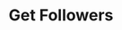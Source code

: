 ---
title: Get Followers
excerpt: >-
  List of a forum's followers. For privacy reason, only the current user will be
  included in the list (if the user follows the specified forum).


  Required scopes:

  + **read**
api:
  file: lolzteam-public-api-forum.json
  operationId: Forums.Followers
deprecated: false
hidden: false
metadata:
  title: ''
  description: ''
  robots: index
next:
  description: ''
---